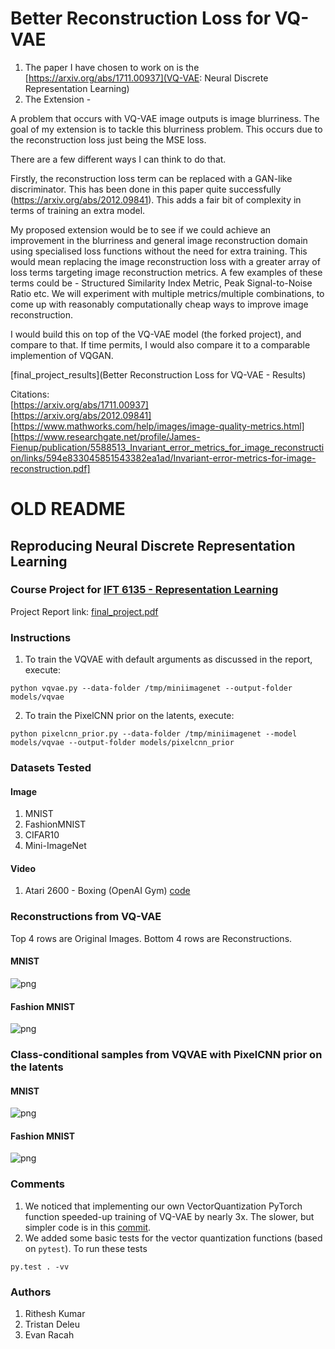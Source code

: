 # Better Reconstruction Loss for VQ-VAE

1. The paper I have chosen to work on is the [https://arxiv.org/abs/1711.00937](VQ-VAE: Neural Discrete Representation Learning)
2. The Extension -

A problem that occurs with VQ-VAE image outputs is image blurriness. The goal of my extension is to tackle this blurriness problem. This occurs due to the reconstruction loss just being the MSE loss.

There are a few different ways I can think to do that.

Firstly, the reconstruction loss term can be replaced with a GAN-like discriminator. This has been done in this paper quite successfully (https://arxiv.org/abs/2012.09841). This adds a fair bit of complexity in terms of training an extra model. 

My proposed extension would be to see if we could achieve an improvement in the blurriness and general image reconstruction domain using specialised loss functions without the need for extra training. This would mean replacing the image reconstruction loss with a greater array of loss terms targeting image reconstruction metrics. A few examples of these terms could be - Structured Similarity Index Metric, Peak Signal-to-Noise Ratio etc. We will experiment with multiple metrics/multiple combinations, to come up with reasonably computationally cheap ways to improve image reconstruction. 

I would build this on top of the VQ-VAE model (the forked project), and compare to that. If time permits, I would also compare it to a comparable implemention of VQGAN.


[final_project_results](Better Reconstruction Loss for VQ-VAE - Results)

Citations:   
[https://arxiv.org/abs/1711.00937]  
[https://arxiv.org/abs/2012.09841]  
[https://www.mathworks.com/help/images/image-quality-metrics.html]  
[https://www.researchgate.net/profile/James-Fienup/publication/5588513_Invariant_error_metrics_for_image_reconstruction/links/594e833045851543382ea1ad/Invariant-error-metrics-for-image-reconstruction.pdf]



# OLD README
## Reproducing Neural Discrete Representation Learning
### Course Project for [IFT 6135 - Representation Learning](https://ift6135h18.wordpress.com/)

Project Report link: [final_project.pdf](final_project.pdf)

### Instructions
1. To train the VQVAE with default arguments as discussed in the report, execute:
```
python vqvae.py --data-folder /tmp/miniimagenet --output-folder models/vqvae
```
2. To train the PixelCNN prior on the latents, execute:
```
python pixelcnn_prior.py --data-folder /tmp/miniimagenet --model models/vqvae --output-folder models/pixelcnn_prior
```
### Datasets Tested
#### Image
1. MNIST
2. FashionMNIST
3. CIFAR10
4. Mini-ImageNet

#### Video
1. Atari 2600 - Boxing (OpenAI Gym) [code](https://github.com/ritheshkumar95/pytorch-vqvae/tree/evan/video)

### Reconstructions from VQ-VAE
Top 4 rows are Original Images. Bottom 4 rows are Reconstructions.
#### MNIST
![png](samples/vqvae_reconstructions_MNIST.png)
#### Fashion MNIST
![png](samples/vqvae_reconstructions_FashionMNIST.png)

### Class-conditional samples from VQVAE with PixelCNN prior on the latents
#### MNIST
![png](samples/samples_MNIST.png)
#### Fashion MNIST
![png](samples/samples_FashionMNIST.png)

### Comments
1. We noticed that implementing our own VectorQuantization PyTorch function speeded-up training of VQ-VAE by nearly 3x. The slower, but simpler code is in this [commit](https://github.com/ritheshkumar95/pytorch-vqvae/tree/cde142670f701e783f29e9c815f390fc502532e8).
2. We added some basic tests for the vector quantization functions (based on `pytest`). To run these tests
```
py.test . -vv
```

### Authors
1. Rithesh Kumar
2. Tristan Deleu
3. Evan Racah
